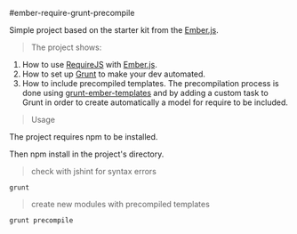 #ember-require-grunt-precompile

Simple project based on the starter kit from the [Ember.js](http://emberjs.com). 
>The project shows:

1. How to use [RequireJS](http://requirejs.org) with [Ember.js](http://emberjs.com).
2. How to set up [Grunt](http://gruntjs.com) to make your dev automated.
3. How to include precompiled templates. The precompilation process is done using [grunt-ember-templates](https://github.com/dgeb/grunt-ember-templates) and by adding a custom task to Grunt in order to create automatically a model for require to be included.

>Usage

The project requires npm to be installed.

Then npm install in the project's directory.

>check with jshint for syntax errors
```shell
grunt 
```

>create new modules with precompiled templates
```shell
grunt precompile 
```
